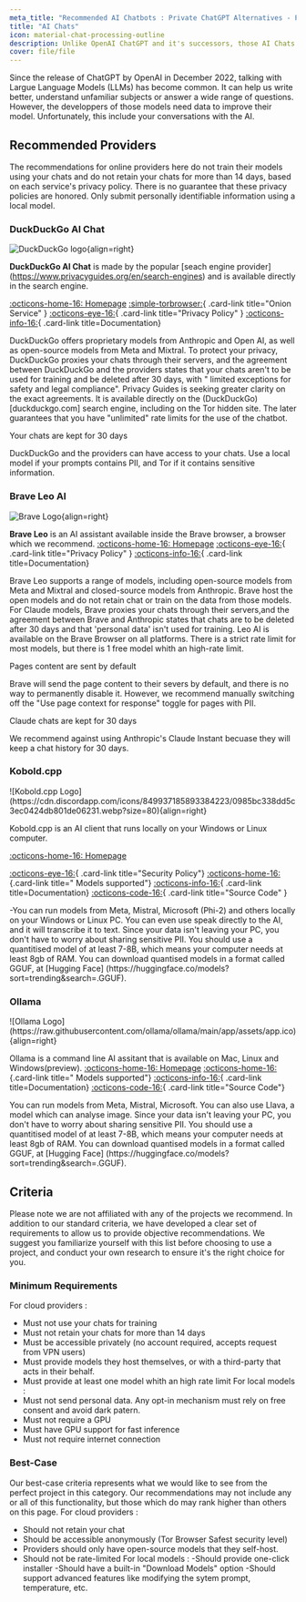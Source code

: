 ```yaml
---
meta_title: "Recommended AI Chatbots : Private ChatGPT Alternatives - Privacy Guides"
title: "AI Chats"
icon: material-chat-processing-outline
description: Unlike OpenAI ChatGPT and it's successors, those AI Chats do not train their models using your conversations.
cover: file/file
---
```

Since the release of ChatGPT by OpenAI in December 2022, talking with Largue Language Models (LLMs) has become common. It can help us write better, understand unfamiliar subjects or answer a wide range of questions. However, the developpers of those models need data to improve their model. Unfortunately, this include your conversations with the AI.

## Recommended Providers

The recommendations for online providers here do not train their models using your chats and do not retain your chats for more than 14 days, based on each service's privacy policy. There is no guarantee that these privacy policies are honored. Only submit personally identifiable information using a local model.

### DuckDuckGo AI Chat
<div class="admonition recommendation" markdown>

![DuckDuckGo logo](assets/img/search-engines/duckduckgo.svg){align=right}

**DuckDuckGo AI Chat** is made by the popular [seach engine provider] (https://www.privacyguides.org/en/search-engines) and is available directly in the search engine. 

[:octicons-home-16: Homepage](https://duckduckgo.com/aichat)
[:simple-torbrowser:](https://duckduckgogg42xjoc72x3sjasowoarfbgcmvfimaftt6twagswzczad.onion/aichat){ .card-link title="Onion Service" }
[:octicons-eye-16:](https://duckduckgo.com/aichat/privacy-terms){ .card-link title="Privacy Policy" }
[:octicons-info-16:](https://help.duckduckgo.com){ .card-link title=Documentation}

</details>

</div>

DuckDuckGo offers proprietary models from Anthropic and Open AI, as well as open-source models from Meta and Mixtral. To protect your privacy, DuckDuckGo proxies your chats through their servers, and the agreement between DuckDuckGo and the providers states that your chats aren't to be used for training and be deleted after 30 days, with " limited exceptions for safety and legal compliance". Privacy Guides is seeking greater clarity on the exact agreements. It is available directly on the (DuckDuckGo)[duckduckgo.com] search engine, including on the Tor hidden site. The later guarantees that you have "unlimited" rate limits for the use of the chatbot.

<div class="admonition danger" markdown>
<p class="admonition-title">Your chats are kept for 30 days</p>
DuckDuckGo and the providers can have access to your chats. Use a local model if your prompts contains PII, and Tor if it contains sensitive information.
</div>
  
### Brave Leo AI

<div class="admonition recommendation" markdown>

![Brave Logo](assets/img/browsers/brave.svg){align=right}

**Brave Leo** is an AI assistant available inside the Brave browser, a browser which we recommend. 
[:octicons-home-16: Homepage](https://brave.com/leo)
[:octicons-eye-16:](https://brave.com/privacy/browser/#brave-leo){ .card-link title="Privacy Policy" }
[:octicons-info-16:](https://github.com/brave/brave-browser/wiki/Brave-Leo){ .card-link title=Documentation}

</details>
</div>
Brave Leo supports a range of models, including open-source models from Meta and Mixtral and closed-source models from Anthropic. Brave host the open models and do not retain chat or train on the data from those models. For Claude models, Brave proxies your chats through their servers,and the agreement between Brave and Anthropic states that chats are to be deleted after 30 days and that 'personal data' isn't used for training. Leo AI is available on the Brave Browser on all platforms. There is a strict rate limit for most models, but there is 1 free model whith an high-rate limit.



<div class="admonition danger" markdown>
<p class="admonition-title">Pages content are sent by default</p>
Brave will send the page content to their severs by default, and there is no way to permanently disable it. However, we recommend manually switching off the "Use page context for response" toggle for pages with PII. 
</div>
<div class="admonition danger" markdown>
<p class="admonition-title">Claude chats are kept for 30 days</p>
We recommend against using Anthropic's Claude Instant becuase they will keep a chat history for 30 days.
</div>

### Kobold.cpp
<div class="admonition recommendation" markdown>
![Kobold.cpp Logo](https://cdn.discordapp.com/icons/849937185893384223/0985bc338dd5c3ec0424db801de06231.webp?size=80){align=right}

Kobold.cpp is an AI client that runs locally on your Windows or Linux computer.



[:octicons-home-16: Homepage](https://github.com/LostRuins/koboldcpp)

[:octicons-eye-16:](https://github.com/LostRuins/koboldcpp/blob/2f3597c29abea8b6da28f21e714b6b24a5aca79b/SECURITY.md){ .card-link title="Security Policy"}
[:octicons-home-16:](https://github.com/LostRuins/koboldcpp?tab=readme-ov-file#notes) {.card-link title=" Models supported"}
[:octicons-info-16:](https://github.com/LostRuins/koboldcpp/wiki){ .card-link title=Documentation}
[:octicons-code-16:](https://github.com/LostRuins/koboldcpp){ .card-link title="Source Code" }

</details>
</div>
-You can run models from Meta, Mistral, Microsoft (Phi-2) and others locally on your Windows or Linux PC. You can even use speak directly to the AI, and it will transcribe it to text.
Since your data isn't leaving your PC, you don't have to worry about sharing sensitive PII. 
You should use a quantitised model of at least 7-8B, which means your computer needs at least 8gb of RAM. You can download quantised models in a format called GGUF, at [Hugging Face] (https://huggingface.co/models?sort=trending&search=.GGUF).

### Ollama 
<div class="admonition recommendation" markdown>
![Ollama Logo](https://raw.githubusercontent.com/ollama/ollama/main/app/assets/app.ico){align=right}

Ollama is a command line AI assitant that is available on Mac, Linux and Windows(preview).
[:octicons-home-16: Homepage](https://github.com/ollama/ollama)
[:octicons-home-16:](https://ollama.com/library) {.card-link title=" Models supported"}
[:octicons-info-16:](https://github.com/ollama/ollama){ .card-link title=Documentation}
[:octicons-code-16:](https://github.com/ollama/ollama){ .card-link title="Source Code"}
</details>
</div>
You can run models from Meta, Mistral, Microsoft. You can also use Llava, a model which can analyse image. Since your data isn't leaving your PC, you don't have to worry about sharing sensitive PII. 
You should use a quantitised model of at least 7-8B, which means your computer needs at least 8gb of RAM. You can download quantised models in a format called GGUF, at [Hugging Face] (https://huggingface.co/models?sort=trending&search=.GGUF).

## Criteria

Please note we are not affiliated with any of the projects we recommend. In addition to our standard criteria, we have developed a clear set of requirements to allow us to provide objective recommendations. We suggest you familiarize yourself with this list before choosing to use a project, and conduct your own research to ensure it's the right choice for you.

### Minimum Requirements
  For cloud providers :
  - Must not use your chats for training
  - Must not retain your chats for more than 14 days
  - Must be accessible privately (no account required, accepts request from VPN users)
  - Must provide models they host themselves, or with a third-party that acts in their behalf.
  - Must provide at least one model whith an high rate limit
  For local models :
  - Must not send personal data. Any opt-in mechanism must rely on free consent and avoid dark patern.
  - Must not require a GPU
  - Must have GPU support for fast inference
  - Must not require internet connection


### Best-Case

Our best-case criteria represents what we would like to see from the perfect project in this category. Our recommendations may not include any or all of this functionality, but those which do may rank higher than others on this page.
For cloud providers :
  - Should not retain your chat
  - Should be accessible anonymously (Tor Browser Safest security level)
  - Providers should only have open-source models that they self-host.
  - Should not be rate-limited
For local models :
   -Should provide one-click installer
   -Should have a built-in "Download Models" option
   -Should support advanced features like modifying the sytem prompt, temperature, etc.

